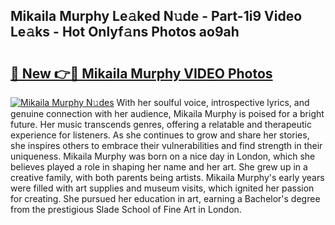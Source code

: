 ## Mikaila Murphy Le𝚊ked N𝚞de - Part-1i9 Video Le𝚊ks - Hot Onlyf𝚊ns Photos ao9ah

# <h2><a href="http://ab4029.deff.icu/?id=Mikaila+Murphy">🔗 New 👉🔴 Mikaila Murphy VIDEO Photos</a></h2>

[![Mikaila Murphy N𝚞des](https://i.imgur.com/rIISA9y.gif)](http://ab4029.deff.icu/?id=Mikaila+Murphy)
With her soulful voice, introspective lyrics, and genuine connection with her audience, Mikaila Murphy is poised for a bright future. Her music transcends genres, offering a relatable and therapeutic experience for listeners. As she continues to grow and share her stories, she inspires others to embrace their vulnerabilities and find strength in their uniqueness. Mikaila Murphy was born on a nice day in London, which she believes played a role in shaping her name and her art. She grew up in a creative family, with both parents being artists. Mikaila Murphy's early years were filled with art supplies and museum visits, which ignited her passion for creating. She pursued her education in art, earning a Bachelor's degree from the prestigious Slade School of Fine Art in London.
